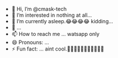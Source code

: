 - 👋 Hi, I’m @cmask-tech
- 👀 I’m interested in nothing at all...
- 🌱 I’m currently asleep.😂😂😂😂 kidding...
- 💞️ ...
- 📫 How to reach me ... watsapp only
- 😄 Pronouns: ...
- ⚡ Fun fact: ... aint cool.🤔😳😤😤😤😮💀💀💀💀💀

<!---Fear legion lord
cmask-tech/cmask-tech is a idiot 💬
📣📣📣💬🗯🗯🗯🗯💀💀💀💀💀💀💀💀💀💀💀👻💀.
--->
